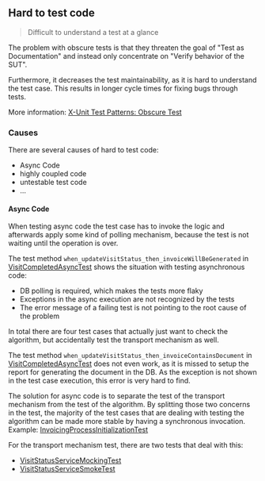 ## Hard to test code 

> Difficult to understand a test at a glance

The problem with obscure tests is that they threaten the goal of "Test as Documentation" and instead only concentrate on "Verify behavior of the SUT".

Furthermore, it decreases the test maintainability, as it is hard to understand the test case. This results in longer cycle times for fixing bugs through tests.

More information: [X-Unit Test Patterns: Obscure Test](http://xunitpatterns.com/Obscure%20Test.html)


### Causes

There are several causes of hard to test code:

* Async Code
* highly coupled code
* untestable test code
* ...


#### Async Code

When testing async code the test case has to invoke the logic and afterwards apply some kind of polling mechanism, because the test is not waiting until the operation is over.

The test method `when_updateVisitStatus_then_invoiceWillBeGenerated` in [VisitCompletedAsyncTest](async_code/problem/VisitCompletedAsyncTest.java) shows the situation with testing asynchronous code:

* DB polling is required, which makes the tests more flaky
* Exceptions in the async execution are not recognized by the tests
* The error message of a failing test is not pointing to the root cause of the problem 

In total there are four test cases that actually just want to check the algorithm, but accidentally test the transport mechanism as well.

The test method `when_updateVisitStatus_then_invoiceContainsDocument` in [VisitCompletedAsyncTest](async_code/problem/VisitCompletedAsyncTest.java) does not even work, as it is missed to setup the report for generating the document in the DB. As the exception is not shown in the test case execution, this error is very hard to find.


The solution for async code is to separate the test of the transport mechanism from the test of the algorithm. By splitting those two concerns in the test, the majority of the test cases that are dealing with testing the algorithm can be made more stable by having a synchronous invocation. Example: [InvoicingProcessInitializationTest](async_code/solution/InvoicingProcessInitializationTest.java)

For the transport mechanism test, there are two tests that deal with this:  

* [VisitStatusServiceMockingTest](async_code/solution/VisitStatusServiceMockingTest.java)
* [VisitStatusServiceSmokeTest](async_code/solution/VisitStatusServiceSmokeTest.java)
